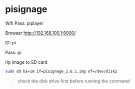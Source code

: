 # pisignage

Wifi Pass: piplayer

Browser http://192.168.100.1:8000/

ID: pi

Pass: pi

rip image to SD card
```bash
sudo dd bs=1m if=pisignage_2.6.1.img of=/dev/disk2
```
> check the disk drive first before running the command
